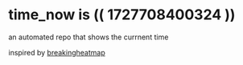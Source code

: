 # time_now is (( 1727708400324 ))

an automated repo that shows the currnent time

inspired by [breakingheatmap](https://github.com/breakingheatmap/breakingheatmap)